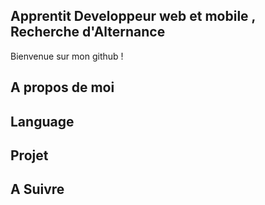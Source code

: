 ## Apprentit Developpeur web et mobile , Recherche d'Alternance

Bienvenue sur mon github !

## A propos de moi

## Language 

## Projet 

## A Suivre



